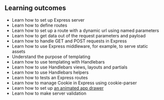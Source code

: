 ## Learning outcomes

- Learn how to set up Express server
- Learn how to define routes
- Learn how to set up a route with a dynamic url using named parameters
- Learn how to get data out of the request parameters and payload
- Learn how to handle GET and POST requests in Express
- Learn how to use Express middleware, for example, to serve static assets
- Understand the purpose of templating
- Learn how to use templating with Handlebars
- Learn how to use Handlebars views, layouts and partials
- Learn how to use Handlebars helpers
- Learn how to tests an Express routes
- Learn how to manage Cookie in Express using cookie-parser
- Learn how to set up [an animated app drawer](http://www.material-ui.com/#/components/drawer)
- Learn how to make server validation 

